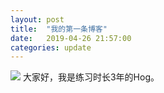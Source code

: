 ```yaml
---
layout: post
title:  "我的第一条博客"
date:   2019-04-26 21:57:00
categories: update
---
```


<img src="{{ site.baseurl }}/images/pic01.jpg">
大家好，我是练习时长3年的Hog。
